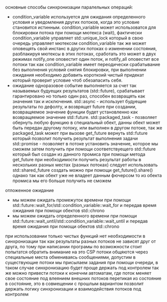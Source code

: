 основные способы синхронизации паралельных операций:
* condition_variable используется для ожидания определенного условия и уведомления других потоков, когда это условие становится истинным.
condition_variable может использоватся для блокировки потока при помощи мютекса (wait), фактически condition_variable управляет std::unique_lock который в свою очередь управляет мютексом
condition_variable так же может оповещять свой инстанс в других потоках о изменении состояния, разблакируя мютексы в этих потоках, сработать это может в двух режимах notify_one оповестит один поток, и notify_all оповестит все потоки
так как condition_variable имеет переодически срабатывание без выполнения условий снятия блокировки, при выполнении ожидания необходимо добавить короткоий чистый придекат который проверит условие чтоб обезапасить себя.
* ожидание одноразовое событие
выполняется за счет так называемых будуещих результатов (std::future), срабатывает гарантировано но только один раз, способен возвращять как значения так и исключения.
std::async - использует будуещие результаты по дефолту, и возврящет future при создании, возвращяемое значение функции будет установленно как возвращяемое значение std::future.
std::packaged_task - позволяет обернуть любую функцию в специальный обект, данны обект может быть передан другому потоку, или выполнен в другом потоке, так же packaged_task может при вызове get_future вернуть std::future который позволит получить результат выполнения задачи
std::promise - позволяет в потоке установить значение, которое мы сможем затем получить при помощи соответствуещего std::future который был создан из данного промиса при помощи метода get_future
при необходимости получить результат работы в нескольких разных местах (разных потоках) следует использовать std::shared_future создать можно при помощи get_future().share() однако так как обект уже не владеет данным фючерсом то из обекта промиса мы его больше получить не сможем

отложенное ожидание
* мы можем ожидать промежуток времени при помощи std::future::wait_for/std::condition_variable::wait_for и передав время ожидания при помощи обектов std::chrono
* мы можем ожидать определенного времени при помощи std::future::wait_until/std::condition_variable::wait_until и передав время ожидания при помощи обектов std::chrono

при использовании только чистых функций нет необходимости в синхронизации так как результаты разных потоков не зависят друг от друга, по тому при написании програмы по возможности стоит попытатся обратить внимание на это
CSP потоки общяются через специальные места обмениваясь сообщениями, допустим в существующие потоки мы присылаем задания при помощи очереди, в таком случае синхронизацию будет проще держать под контролем
так же можно привести потоки к конечнм автоматам, где поток меняет свое состояние под влеянием внешних потоков перетикая из состояние в состояние, это в совмещении с прошлым вариантом позволит держать логику синхронизации и взаимодействия потоков под контролем
